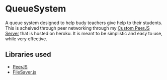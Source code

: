 # QueueSystem

A queue system designed to help budy teachers give help to their students. This is acheived through peer networking through my [Custom PeerJS Server](https://github.com/TheeeEVan/QueueSystemServer) that is hosted on heroku. It is meant to be simplistic and easy to use, while very effective.

## Libraries used
- [PeerJS](https://peerjs.com/)
- [FileSaver.js](https://github.com/eligrey/FileSaver.js/)